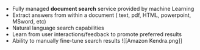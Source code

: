- Fully managed **document search** service provided by machine Learning
- Extract answers from within a document ( text, pdf, HTML, powerpoint, MSword, etc)
- Natural language search capabilities
- Learn from user interactions/feedback to promote preferred results
- Ability to manually fine-tune search results
![[Amazon Kendra.png]]